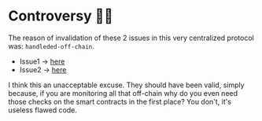 
# Controversy 😮‍💨

The reason of invalidation of these 2 issues in this very centralized protocol was: `handleded-off-chain`.

- Issue1 -> [here](./Medium/Medium2-DecimalsBreakMinDepositCheck.md)
- Issue2 -> [here](./Medium/Medium1-ChainlinkChecksAreIncorrect.md)

I think this an unacceptable excuse. They should have been valid, simply because, if you are monitoring all that off-chain why do you even need those checks on the smart contracts in the first place? You don't, it's useless flawed code.
